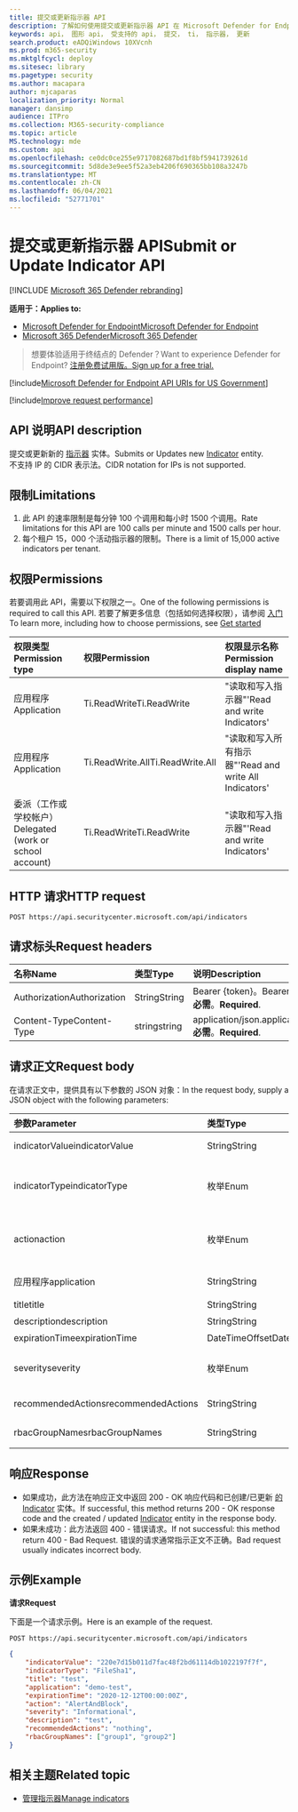 ```yaml
---
title: 提交或更新指示器 API
description: 了解如何使用提交或更新指示器 API 在 Microsoft Defender for Endpoint 中提交或更新新的指示器实体。
keywords: api， 图形 api， 受支持的 api， 提交， ti， 指示器， 更新
search.product: eADQiWindows 10XVcnh
ms.prod: m365-security
ms.mktglfcycl: deploy
ms.sitesec: library
ms.pagetype: security
ms.author: macapara
author: mjcaparas
localization_priority: Normal
manager: dansimp
audience: ITPro
ms.collection: M365-security-compliance
ms.topic: article
MS.technology: mde
ms.custom: api
ms.openlocfilehash: ce0dc0ce255e9717082687bd1f8bf5941739261d
ms.sourcegitcommit: 5d8de3e9ee5f52a3eb4206f690365bb108a3247b
ms.translationtype: MT
ms.contentlocale: zh-CN
ms.lasthandoff: 06/04/2021
ms.locfileid: "52771701"
---
```

# <a name="submit-or-update-indicator-api"></a><span data-ttu-id="35ba8-104">提交或更新指示器 API</span><span class="sxs-lookup"><span data-stu-id="35ba8-104">Submit or Update Indicator API</span></span>

[!INCLUDE [Microsoft 365 Defender rebranding](../../includes/microsoft-defender.md)]

<span data-ttu-id="35ba8-105">**适用于：**</span><span class="sxs-lookup"><span data-stu-id="35ba8-105">**Applies to:**</span></span>
- [<span data-ttu-id="35ba8-106">Microsoft Defender for Endpoint</span><span class="sxs-lookup"><span data-stu-id="35ba8-106">Microsoft Defender for Endpoint</span></span>](https://go.microsoft.com/fwlink/p/?linkid=2154037)
- [<span data-ttu-id="35ba8-107">Microsoft 365 Defender</span><span class="sxs-lookup"><span data-stu-id="35ba8-107">Microsoft 365 Defender</span></span>](https://go.microsoft.com/fwlink/?linkid=2118804)

> <span data-ttu-id="35ba8-108">想要体验适用于终结点的 Defender？</span><span class="sxs-lookup"><span data-stu-id="35ba8-108">Want to experience Defender for Endpoint?</span></span> [<span data-ttu-id="35ba8-109">注册免费试用版。</span><span class="sxs-lookup"><span data-stu-id="35ba8-109">Sign up for a free trial.</span></span>](https://www.microsoft.com/microsoft-365/windows/microsoft-defender-atp?ocid=docs-wdatp-exposedapis-abovefoldlink) 


[!include[Microsoft Defender for Endpoint API URIs for US Government](../../includes/microsoft-defender-api-usgov.md)]

[!include[Improve request performance](../../includes/improve-request-performance.md)]

## <a name="api-description"></a><span data-ttu-id="35ba8-110">API 说明</span><span class="sxs-lookup"><span data-stu-id="35ba8-110">API description</span></span>
<span data-ttu-id="35ba8-111">提交或更新新的 [指示器](ti-indicator.md) 实体。</span><span class="sxs-lookup"><span data-stu-id="35ba8-111">Submits or Updates new [Indicator](ti-indicator.md) entity.</span></span>
<br><span data-ttu-id="35ba8-112">不支持 IP 的 CIDR 表示法。</span><span class="sxs-lookup"><span data-stu-id="35ba8-112">CIDR notation for IPs is not supported.</span></span>

## <a name="limitations"></a><span data-ttu-id="35ba8-113">限制</span><span class="sxs-lookup"><span data-stu-id="35ba8-113">Limitations</span></span>
1. <span data-ttu-id="35ba8-114">此 API 的速率限制是每分钟 100 个调用和每小时 1500 个调用。</span><span class="sxs-lookup"><span data-stu-id="35ba8-114">Rate limitations for this API are 100 calls per minute and 1500 calls per hour.</span></span>
2. <span data-ttu-id="35ba8-115">每个租户 15，000 个活动指示器的限制。</span><span class="sxs-lookup"><span data-stu-id="35ba8-115">There is a limit of 15,000 active indicators per tenant.</span></span> 


## <a name="permissions"></a><span data-ttu-id="35ba8-116">权限</span><span class="sxs-lookup"><span data-stu-id="35ba8-116">Permissions</span></span>
<span data-ttu-id="35ba8-117">若要调用此 API，需要以下权限之一。</span><span class="sxs-lookup"><span data-stu-id="35ba8-117">One of the following permissions is required to call this API.</span></span> <span data-ttu-id="35ba8-118">若要了解更多信息（包括如何选择权限），请参阅 [入门](apis-intro.md)</span><span class="sxs-lookup"><span data-stu-id="35ba8-118">To learn more, including how to choose permissions, see [Get started](apis-intro.md)</span></span>

<span data-ttu-id="35ba8-119">权限类型</span><span class="sxs-lookup"><span data-stu-id="35ba8-119">Permission type</span></span> |   <span data-ttu-id="35ba8-120">权限</span><span class="sxs-lookup"><span data-stu-id="35ba8-120">Permission</span></span>  |   <span data-ttu-id="35ba8-121">权限显示名称</span><span class="sxs-lookup"><span data-stu-id="35ba8-121">Permission display name</span></span>
:---|:---|:---
<span data-ttu-id="35ba8-122">应用程序</span><span class="sxs-lookup"><span data-stu-id="35ba8-122">Application</span></span> |   <span data-ttu-id="35ba8-123">Ti.ReadWrite</span><span class="sxs-lookup"><span data-stu-id="35ba8-123">Ti.ReadWrite</span></span> |  <span data-ttu-id="35ba8-124">"读取和写入指示器"</span><span class="sxs-lookup"><span data-stu-id="35ba8-124">'Read and write Indicators'</span></span>
<span data-ttu-id="35ba8-125">应用程序</span><span class="sxs-lookup"><span data-stu-id="35ba8-125">Application</span></span> |   <span data-ttu-id="35ba8-126">Ti.ReadWrite.All</span><span class="sxs-lookup"><span data-stu-id="35ba8-126">Ti.ReadWrite.All</span></span> |  <span data-ttu-id="35ba8-127">"读取和写入所有指示器"</span><span class="sxs-lookup"><span data-stu-id="35ba8-127">'Read and write All Indicators'</span></span>
<span data-ttu-id="35ba8-128">委派（工作或学校帐户）</span><span class="sxs-lookup"><span data-stu-id="35ba8-128">Delegated (work or school account)</span></span> |    <span data-ttu-id="35ba8-129">Ti.ReadWrite</span><span class="sxs-lookup"><span data-stu-id="35ba8-129">Ti.ReadWrite</span></span> |  <span data-ttu-id="35ba8-130">"读取和写入指示器"</span><span class="sxs-lookup"><span data-stu-id="35ba8-130">'Read and write Indicators'</span></span>


## <a name="http-request"></a><span data-ttu-id="35ba8-131">HTTP 请求</span><span class="sxs-lookup"><span data-stu-id="35ba8-131">HTTP request</span></span>
```
POST https://api.securitycenter.microsoft.com/api/indicators
```

## <a name="request-headers"></a><span data-ttu-id="35ba8-132">请求标头</span><span class="sxs-lookup"><span data-stu-id="35ba8-132">Request headers</span></span>

<span data-ttu-id="35ba8-133">名称</span><span class="sxs-lookup"><span data-stu-id="35ba8-133">Name</span></span> | <span data-ttu-id="35ba8-134">类型</span><span class="sxs-lookup"><span data-stu-id="35ba8-134">Type</span></span> | <span data-ttu-id="35ba8-135">说明</span><span class="sxs-lookup"><span data-stu-id="35ba8-135">Description</span></span>
:---|:---|:---
<span data-ttu-id="35ba8-136">Authorization</span><span class="sxs-lookup"><span data-stu-id="35ba8-136">Authorization</span></span> | <span data-ttu-id="35ba8-137">String</span><span class="sxs-lookup"><span data-stu-id="35ba8-137">String</span></span> | <span data-ttu-id="35ba8-138">Bearer {token}。</span><span class="sxs-lookup"><span data-stu-id="35ba8-138">Bearer {token}.</span></span> <span data-ttu-id="35ba8-139">**必需**。</span><span class="sxs-lookup"><span data-stu-id="35ba8-139">**Required**.</span></span>
<span data-ttu-id="35ba8-140">Content-Type</span><span class="sxs-lookup"><span data-stu-id="35ba8-140">Content-Type</span></span> | <span data-ttu-id="35ba8-141">string</span><span class="sxs-lookup"><span data-stu-id="35ba8-141">string</span></span> | <span data-ttu-id="35ba8-142">application/json.</span><span class="sxs-lookup"><span data-stu-id="35ba8-142">application/json.</span></span> <span data-ttu-id="35ba8-143">**必需**。</span><span class="sxs-lookup"><span data-stu-id="35ba8-143">**Required**.</span></span>

## <a name="request-body"></a><span data-ttu-id="35ba8-144">请求正文</span><span class="sxs-lookup"><span data-stu-id="35ba8-144">Request body</span></span>
<span data-ttu-id="35ba8-145">在请求正文中，提供具有以下参数的 JSON 对象：</span><span class="sxs-lookup"><span data-stu-id="35ba8-145">In the request body, supply a JSON object with the following parameters:</span></span>

<span data-ttu-id="35ba8-146">参数</span><span class="sxs-lookup"><span data-stu-id="35ba8-146">Parameter</span></span> | <span data-ttu-id="35ba8-147">类型</span><span class="sxs-lookup"><span data-stu-id="35ba8-147">Type</span></span>    | <span data-ttu-id="35ba8-148">说明</span><span class="sxs-lookup"><span data-stu-id="35ba8-148">Description</span></span>
:---|:---|:---
<span data-ttu-id="35ba8-149">indicatorValue</span><span class="sxs-lookup"><span data-stu-id="35ba8-149">indicatorValue</span></span> | <span data-ttu-id="35ba8-150">String</span><span class="sxs-lookup"><span data-stu-id="35ba8-150">String</span></span> | <span data-ttu-id="35ba8-151">Indicator [实体的](ti-indicator.md) 标识。</span><span class="sxs-lookup"><span data-stu-id="35ba8-151">Identity of the [Indicator](ti-indicator.md) entity.</span></span> <span data-ttu-id="35ba8-152">**Required**</span><span class="sxs-lookup"><span data-stu-id="35ba8-152">**Required**</span></span>
<span data-ttu-id="35ba8-153">indicatorType</span><span class="sxs-lookup"><span data-stu-id="35ba8-153">indicatorType</span></span> | <span data-ttu-id="35ba8-154">枚举</span><span class="sxs-lookup"><span data-stu-id="35ba8-154">Enum</span></span> | <span data-ttu-id="35ba8-155">指示器的类型。</span><span class="sxs-lookup"><span data-stu-id="35ba8-155">Type of the indicator.</span></span> <span data-ttu-id="35ba8-156">可能的值是："FileSha1"、"FileSha256"、"IpAddress"、"DomainName"和"Url"。</span><span class="sxs-lookup"><span data-stu-id="35ba8-156">Possible values are: "FileSha1", "FileSha256", "IpAddress", "DomainName" and "Url".</span></span> <span data-ttu-id="35ba8-157">**Required**</span><span class="sxs-lookup"><span data-stu-id="35ba8-157">**Required**</span></span>
<span data-ttu-id="35ba8-158">action</span><span class="sxs-lookup"><span data-stu-id="35ba8-158">action</span></span> | <span data-ttu-id="35ba8-159">枚举</span><span class="sxs-lookup"><span data-stu-id="35ba8-159">Enum</span></span> | <span data-ttu-id="35ba8-160">如果在组织中发现指示器，将采取的操作。</span><span class="sxs-lookup"><span data-stu-id="35ba8-160">The action that will be taken if the indicator will be discovered in the organization.</span></span> <span data-ttu-id="35ba8-161">可能的值是："Alert"、"AlertAndBlock"和"Allowed"。</span><span class="sxs-lookup"><span data-stu-id="35ba8-161">Possible values are: "Alert", "AlertAndBlock", and "Allowed".</span></span> <span data-ttu-id="35ba8-162">**Required**</span><span class="sxs-lookup"><span data-stu-id="35ba8-162">**Required**</span></span>
<span data-ttu-id="35ba8-163">应用程序</span><span class="sxs-lookup"><span data-stu-id="35ba8-163">application</span></span> | <span data-ttu-id="35ba8-164">String</span><span class="sxs-lookup"><span data-stu-id="35ba8-164">String</span></span> | <span data-ttu-id="35ba8-165">与指示器关联的应用程序。</span><span class="sxs-lookup"><span data-stu-id="35ba8-165">The application associated with the indicator.</span></span> <span data-ttu-id="35ba8-166">**可选**</span><span class="sxs-lookup"><span data-stu-id="35ba8-166">**Optional**</span></span>
<span data-ttu-id="35ba8-167">title</span><span class="sxs-lookup"><span data-stu-id="35ba8-167">title</span></span> | <span data-ttu-id="35ba8-168">String</span><span class="sxs-lookup"><span data-stu-id="35ba8-168">String</span></span> | <span data-ttu-id="35ba8-169">指示器警报标题。</span><span class="sxs-lookup"><span data-stu-id="35ba8-169">Indicator alert title.</span></span> <span data-ttu-id="35ba8-170">**Required**</span><span class="sxs-lookup"><span data-stu-id="35ba8-170">**Required**</span></span>
<span data-ttu-id="35ba8-171">description</span><span class="sxs-lookup"><span data-stu-id="35ba8-171">description</span></span> | <span data-ttu-id="35ba8-172">String</span><span class="sxs-lookup"><span data-stu-id="35ba8-172">String</span></span> | <span data-ttu-id="35ba8-173">指示器的说明。</span><span class="sxs-lookup"><span data-stu-id="35ba8-173">Description of the indicator.</span></span> <span data-ttu-id="35ba8-174">**Required**</span><span class="sxs-lookup"><span data-stu-id="35ba8-174">**Required**</span></span>
<span data-ttu-id="35ba8-175">expirationTime</span><span class="sxs-lookup"><span data-stu-id="35ba8-175">expirationTime</span></span> | <span data-ttu-id="35ba8-176">DateTimeOffset</span><span class="sxs-lookup"><span data-stu-id="35ba8-176">DateTimeOffset</span></span> | <span data-ttu-id="35ba8-177">指示器的过期时间。</span><span class="sxs-lookup"><span data-stu-id="35ba8-177">The expiration time of the indicator.</span></span> <span data-ttu-id="35ba8-178">**可选**</span><span class="sxs-lookup"><span data-stu-id="35ba8-178">**Optional**</span></span>
<span data-ttu-id="35ba8-179">severity</span><span class="sxs-lookup"><span data-stu-id="35ba8-179">severity</span></span> | <span data-ttu-id="35ba8-180">枚举</span><span class="sxs-lookup"><span data-stu-id="35ba8-180">Enum</span></span> | <span data-ttu-id="35ba8-181">指示器的严重性。</span><span class="sxs-lookup"><span data-stu-id="35ba8-181">The severity of the indicator.</span></span> <span data-ttu-id="35ba8-182">可能的值包括："Informational"、"Low"、"Medium"和"High"。</span><span class="sxs-lookup"><span data-stu-id="35ba8-182">possible values are: "Informational", "Low", "Medium" and "High".</span></span> <span data-ttu-id="35ba8-183">**可选**</span><span class="sxs-lookup"><span data-stu-id="35ba8-183">**Optional**</span></span>
<span data-ttu-id="35ba8-184">recommendedActions</span><span class="sxs-lookup"><span data-stu-id="35ba8-184">recommendedActions</span></span> | <span data-ttu-id="35ba8-185">String</span><span class="sxs-lookup"><span data-stu-id="35ba8-185">String</span></span> | <span data-ttu-id="35ba8-186">TI 指示器警报建议操作。</span><span class="sxs-lookup"><span data-stu-id="35ba8-186">TI indicator alert recommended actions.</span></span> <span data-ttu-id="35ba8-187">**可选**</span><span class="sxs-lookup"><span data-stu-id="35ba8-187">**Optional**</span></span>
<span data-ttu-id="35ba8-188">rbacGroupNames</span><span class="sxs-lookup"><span data-stu-id="35ba8-188">rbacGroupNames</span></span> | <span data-ttu-id="35ba8-189">String</span><span class="sxs-lookup"><span data-stu-id="35ba8-189">String</span></span> | <span data-ttu-id="35ba8-190">将应用指示器的 RBAC 组名称的逗号分隔列表。</span><span class="sxs-lookup"><span data-stu-id="35ba8-190">Comma-separated list of RBAC group names the indicator would be applied to.</span></span> <span data-ttu-id="35ba8-191">**可选**</span><span class="sxs-lookup"><span data-stu-id="35ba8-191">**Optional**</span></span>


## <a name="response"></a><span data-ttu-id="35ba8-192">响应</span><span class="sxs-lookup"><span data-stu-id="35ba8-192">Response</span></span>
- <span data-ttu-id="35ba8-193">如果成功，此方法在响应正文中返回 200 - OK 响应代码和已创建/已更新 [的 Indicator](ti-indicator.md) 实体。</span><span class="sxs-lookup"><span data-stu-id="35ba8-193">If successful, this method returns 200 - OK response code and the created / updated [Indicator](ti-indicator.md) entity in the response body.</span></span>
- <span data-ttu-id="35ba8-194">如果未成功：此方法返回 400 - 错误请求。</span><span class="sxs-lookup"><span data-stu-id="35ba8-194">If not successful: this method return 400 - Bad Request.</span></span> <span data-ttu-id="35ba8-195">错误的请求通常指示正文不正确。</span><span class="sxs-lookup"><span data-stu-id="35ba8-195">Bad request usually indicates incorrect body.</span></span>

## <a name="example"></a><span data-ttu-id="35ba8-196">示例</span><span class="sxs-lookup"><span data-stu-id="35ba8-196">Example</span></span>

<span data-ttu-id="35ba8-197">**请求**</span><span class="sxs-lookup"><span data-stu-id="35ba8-197">**Request**</span></span>

<span data-ttu-id="35ba8-198">下面是一个请求示例。</span><span class="sxs-lookup"><span data-stu-id="35ba8-198">Here is an example of the request.</span></span>

```http
POST https://api.securitycenter.microsoft.com/api/indicators
```

```json
{
    "indicatorValue": "220e7d15b011d7fac48f2bd61114db1022197f7f",
    "indicatorType": "FileSha1",
    "title": "test",
    "application": "demo-test",
    "expirationTime": "2020-12-12T00:00:00Z",
    "action": "AlertAndBlock",
    "severity": "Informational",
    "description": "test",
    "recommendedActions": "nothing",
    "rbacGroupNames": ["group1", "group2"]
}
```

## <a name="related-topic"></a><span data-ttu-id="35ba8-199">相关主题</span><span class="sxs-lookup"><span data-stu-id="35ba8-199">Related topic</span></span>
- [<span data-ttu-id="35ba8-200">管理指示器</span><span class="sxs-lookup"><span data-stu-id="35ba8-200">Manage indicators</span></span>](manage-indicators.md)
